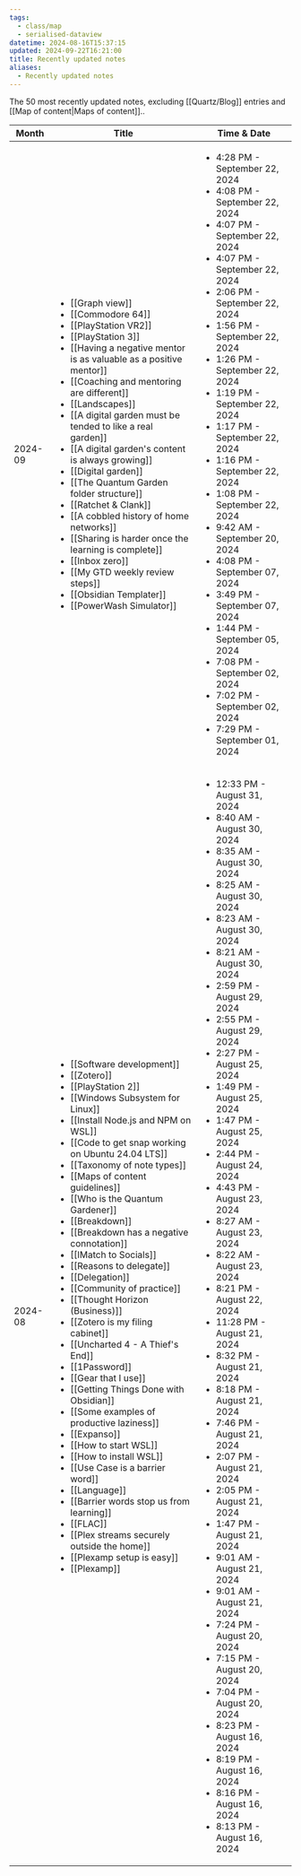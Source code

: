 ```yaml
---
tags:
  - class/map
  - serialised-dataview
datetime: 2024-08-16T15:37:15
updated: 2024-09-22T16:21:00
title: Recently updated notes
aliases:
  - Recently updated notes
---
```

The 50 most recently updated notes, excluding [[Quartz/Blog]] entries and [[Map of content|Maps of content]]..

<!-- QueryToSerialize: table without id row.key as Month, rows.file.link as Title, default(rows.updated, rows.datetime) as "Time & Date" from "Quartz/notes" and -#class/blog sort date(default(updated,datetime)) desc limit 50 flatten dateformat(default(updated,datetime),"yyyy-MM") as month group by dateformat(default(updated, datetime),"yyyy-MM") sort rows.month desc -->
<!-- SerializedQuery: table without id row.key as Month, rows.file.link as Title, default(rows.updated, rows.datetime) as "Time & Date" from "Quartz/notes" and -#class/blog sort date(default(updated,datetime)) desc limit 50 flatten dateformat(default(updated,datetime),"yyyy-MM") as month group by dateformat(default(updated, datetime),"yyyy-MM") sort rows.month desc -->

| Month   | Title                                                                                                                                                                                                                                                                                                                                                                                                                                                                                                                                                                                                                                                                                                                                                                                                                                                                                                                                                                                                                                                                                                                                                                                                                                                                                                                                                                                                                                                                                                                                                                                                                                                                                                                                                                                                                                                                                                                                                                                                                                                                                                                                                                                                                                                                                                                                                                                                                                                                                     | Time & Date                                                                                                                                                                                                                                                                                                                                                                                                                                                                                                                                                                                                                                                                                                                                                                                                                                                                                                                                                                                                                                                                                                                                 |
| ------- | ----------------------------------------------------------------------------------------------------------------------------------------------------------------------------------------------------------------------------------------------------------------------------------------------------------------------------------------------------------------------------------------------------------------------------------------------------------------------------------------------------------------------------------------------------------------------------------------------------------------------------------------------------------------------------------------------------------------------------------------------------------------------------------------------------------------------------------------------------------------------------------------------------------------------------------------------------------------------------------------------------------------------------------------------------------------------------------------------------------------------------------------------------------------------------------------------------------------------------------------------------------------------------------------------------------------------------------------------------------------------------------------------------------------------------------------------------------------------------------------------------------------------------------------------------------------------------------------------------------------------------------------------------------------------------------------------------------------------------------------------------------------------------------------------------------------------------------------------------------------------------------------------------------------------------------------------------------------------------------------------------------------------------------------------------------------------------------------------------------------------------------------------------------------------------------------------------------------------------------------------------------------------------------------------------------------------------------------------------------------------------------------------------------------------------------------------------------------------------------------- | ------------------------------------------------------------------------------------------------------------------------------------------------------------------------------------------------------------------------------------------------------------------------------------------------------------------------------------------------------------------------------------------------------------------------------------------------------------------------------------------------------------------------------------------------------------------------------------------------------------------------------------------------------------------------------------------------------------------------------------------------------------------------------------------------------------------------------------------------------------------------------------------------------------------------------------------------------------------------------------------------------------------------------------------------------------------------------------------------------------------------------------------- |
| 2024-09 | <ul><li>[[Graph view]]</li><li>[[Commodore 64]]</li><li>[[PlayStation VR2]]</li><li>[[PlayStation 3]]</li><li>[[Having a negative mentor is as valuable as a positive mentor]]</li><li>[[Coaching and mentoring are different]]</li><li>[[Landscapes]]</li><li>[[A digital garden must be tended to like a real garden]]</li><li>[[A digital garden's content is always growing]]</li><li>[[Digital garden]]</li><li>[[The Quantum Garden folder structure]]</li><li>[[Ratchet & Clank]]</li><li>[[A cobbled history of home networks]]</li><li>[[Sharing is harder once the learning is complete]]</li><li>[[Inbox zero]]</li><li>[[My GTD weekly review steps]]</li><li>[[Obsidian Templater]]</li><li>[[PowerWash Simulator]]</li></ul>                                                                                                                                                                                                                                                                                                                                                                                                                                                                                                                                                                                                                                                                                                                                                                                                                                                                                                   | <ul><li>4:28 PM - September 22, 2024</li><li>4:08 PM - September 22, 2024</li><li>4:07 PM - September 22, 2024</li><li>4:07 PM - September 22, 2024</li><li>2:06 PM - September 22, 2024</li><li>1:56 PM - September 22, 2024</li><li>1:26 PM - September 22, 2024</li><li>1:19 PM - September 22, 2024</li><li>1:17 PM - September 22, 2024</li><li>1:16 PM - September 22, 2024</li><li>1:08 PM - September 22, 2024</li><li>9:42 AM - September 20, 2024</li><li>4:08 PM - September 07, 2024</li><li>3:49 PM - September 07, 2024</li><li>1:44 PM - September 05, 2024</li><li>7:08 PM - September 02, 2024</li><li>7:02 PM - September 02, 2024</li><li>7:29 PM - September 01, 2024</li></ul>                                                                                                                                                                                                                                                                                                                                                                                                                                         |
| 2024-08 | <ul><li>[[Software development]]</li><li>[[Zotero]]</li><li>[[PlayStation 2]]</li><li>[[Windows Subsystem for Linux]]</li><li>[[Install Node.js and NPM on WSL]]</li><li>[[Code to get snap working on Ubuntu 24.04 LTS]]</li><li>[[Taxonomy of note types]]</li><li>[[Maps of content guidelines]]</li><li>[[Who is the Quantum Gardener]]</li><li>[[Breakdown]]</li><li>[[Breakdown has a negative connotation]]</li><li>[[IMatch to Socials]]</li><li>[[Reasons to delegate]]</li><li>[[Delegation]]</li><li>[[Community of practice]]</li><li>[[Thought Horizon (Business)]]</li><li>[[Zotero is my filing cabinet]]</li><li>[[Uncharted 4 - A Thief's End]]</li><li>[[1Password]]</li><li>[[Gear that I use]]</li><li>[[Getting Things Done with Obsidian]]</li><li>[[Some examples of productive laziness]]</li><li>[[Expanso]]</li><li>[[How to start WSL]]</li><li>[[How to install WSL]]</li><li>[[Use Case is a barrier word]]</li><li>[[Language]]</li><li>[[Barrier words stop us from learning]]</li><li>[[FLAC]]</li><li>[[Plex streams securely outside the home]]</li><li>[[Plexamp setup is easy]]</li><li>[[Plexamp]]</li></ul> | <ul><li>12:33 PM - August 31, 2024</li><li>8:40 AM - August 30, 2024</li><li>8:35 AM - August 30, 2024</li><li>8:25 AM - August 30, 2024</li><li>8:23 AM - August 30, 2024</li><li>8:21 AM - August 30, 2024</li><li>2:59 PM - August 29, 2024</li><li>2:55 PM - August 29, 2024</li><li>2:27 PM - August 25, 2024</li><li>1:49 PM - August 25, 2024</li><li>1:47 PM - August 25, 2024</li><li>2:44 PM - August 24, 2024</li><li>4:43 PM - August 23, 2024</li><li>8:27 AM - August 23, 2024</li><li>8:22 AM - August 23, 2024</li><li>8:21 PM - August 22, 2024</li><li>11:28 PM - August 21, 2024</li><li>8:32 PM - August 21, 2024</li><li>8:18 PM - August 21, 2024</li><li>7:46 PM - August 21, 2024</li><li>2:07 PM - August 21, 2024</li><li>2:05 PM - August 21, 2024</li><li>1:47 PM - August 21, 2024</li><li>9:01 AM - August 21, 2024</li><li>9:01 AM - August 21, 2024</li><li>7:24 PM - August 20, 2024</li><li>7:15 PM - August 20, 2024</li><li>7:04 PM - August 20, 2024</li><li>8:23 PM - August 16, 2024</li><li>8:19 PM - August 16, 2024</li><li>8:16 PM - August 16, 2024</li><li>8:13 PM - August 16, 2024</li></ul> |
<!-- SerializedQuery END -->


